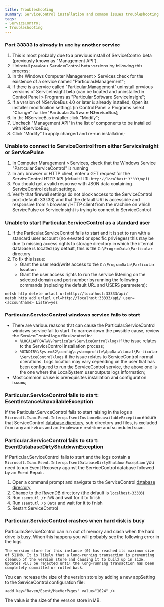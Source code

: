 ```yaml
---
title: Troubleshooting
summary: ServiceControl installation and common issues troubleshooting
tags:
- ServiceControl
- Troubleshooting
---
```


### Port 33333 is already in use by another service

1. This is most probably due to a previous install of ServiceControl beta (previously known as "Management API").
1. Uninstall previous ServiceControl beta versions by following this process:
1. In the Windows Computer Management > Services check for the existence of a service named "Particular.Management";
1. If there is a service called "Particular.Management" uninstall previous versions of ServiceInsight beta (can be located and uninstalled in Control Panel > Programs as "Particular Software ServiceInsight";
1. If a version of NServiceBus 4.0 or later is already installed, Open its installer modification settings (in Control Panel > Programs select "Change" for the "Particular Software NServiceBus);
1. In the NServiceBus installer click "Modify";
1. Uncheck "Management API" in the list of components to be installed with NServiceBus;
1. Click "Modify" to apply changed and re-run installation;

### Unable to connect to ServiceControl from either ServiceInsight or ServicePulse

1. In Computer Management > Services, check that the Windows Service "Particular ServiceControl" is running
1. In any browser or HTTP client, enter a GET request for the ServiceControl HTTP API (default URI: `http://localhost:33333/api`). 
1. You should get a valid response with JSON data containing ServiceControl default settings.
1. Verify that firewall settings do not block access to the ServiceControl port (default: 33333) and that the default URI is accessible and responsive from a browser / HTTP client from the machine on which ServicePulse or ServiceInsight is trying to connect to ServiceControl

### Unable to start Particular.ServiceControl as a standard user

1. If the Particular.ServiceControl fails to start and it is set to run with a standard user account (no elevated or specific privileges) this may be due to missing access rights to storage directory in which the internal database is located (by default, this is the `C:\ProgramData\Particular` directory
2. To fix this issue:
   * Grant the user read/write access to the `C:\ProgramData\Particular` location
   * Grant the user access rights to run the service listening on the selected domain and port number by running the following commands (replacing the default URL and USERS parameters):
   
```
netsh http delete urlacl url=http://localhost:33333/api/
netsh http add urlacl url=http://localhost:33333/api/ user=<accountname> Listen=yes
```

### Particular.ServiceControl windows service fails to start

* There are various reasons that can cause the Particular.ServiceControl windows service fail to start. To narrow down the possible cause, review the ServiceControl logs files located in:
    * `%LOCALAPPDATA%\Particular\ServiceControl\logs` if the issue relates to the ServiceControl installation process;
    * `%WINDIR%\System32\config\systemprofile\AppData\Local\Particular\ServiceControl\logs` if the issue relates to ServiceControl normal operations. Logs location may vary depending on the user that has been configured to run the ServiceControl service, the above one is the one where the LocalSystem user outputs logs information;
* Most common cause is prerequisites installation and configuration issues;

### Particular.ServiceControl fails to start: EsentInstanceUnavailableException

If the Particular.ServiceControl fails to start raising in the logs a `Microsoft.Isam.Esent.Interop.EsentInstanceUnavailableException` ensure that ServiceControl [database directory](configure-ravendb-location.md), sub-directory and files, is excluded from any anti-virus and anti-maleware real-time and scheduled scan.

### Particular.ServiceControl fails to start: EsentDatabaseDirtyShutdownException

If Particular.ServiceControl fails to start and the logs contain a `Microsoft.Isam.Esent.Interop.EsentDatabaseDirtyShutdownException` you need to run Esent Recovery against the ServiceControl database followed by an Esent Repair.

1. Open a command prompt and navigate to the ServiceControl [database directory](configure-ravendb-location.md)
2. Change to the RavenDB directory (the default is `localhost-33333`)
3. Run `esentutl /r RVN` and wait for it to finish
4. Run `esentutl /p Data` and wait for it to finish
5. Restart ServiceControl

### Particular.ServiceControl crashes when hard disk is busy

Particular.ServiceControl can run out of memory and crash when the hard drive is busy. When this happens you will probably see the following error in the logs
```
The version store for this instance (0) has reached its maximum size of 511Mb. It is likely that a long-running transaction is preventing cleanup of the version store and causing it to build up in size. Updates will be rejected until the long-running transaction has been completely committed or rolled back.
``` 
You can increase the size of the version store by adding a new appSetting to the ServiceControl configuration file:

`<add key="Raven/Esent/MaxVerPages" value="1024" />`

The value is the size of the version store in MB.

